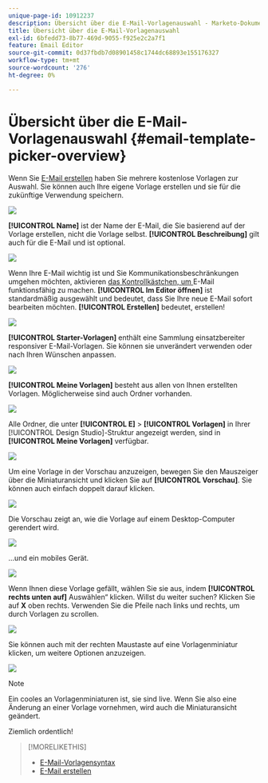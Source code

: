 ```yaml
---
unique-page-id: 10912237
description: Übersicht über die E-Mail-Vorlagenauswahl - Marketo-Dokumente - Produktdokumentation
title: Übersicht über die E-Mail-Vorlagenauswahl
exl-id: 6bfedd73-8b77-469d-9055-f925e2c2a7f1
feature: Email Editor
source-git-commit: 0d37fbdb7d08901458c1744dc68893e155176327
workflow-type: tm+mt
source-wordcount: '276'
ht-degree: 0%

---
```


# Übersicht über die E-Mail-Vorlagenauswahl {#email-template-picker-overview}

Wenn Sie [E-Mail erstellen](/help/marketo/product-docs/email-marketing/general/creating-an-email/create-an-email.md) haben Sie mehrere kostenlose Vorlagen zur Auswahl. Sie können auch Ihre eigene Vorlage erstellen und sie für die zukünftige Verwendung speichern.

![](assets/email-template-picker-overview-1.png)

**[!UICONTROL Name]** ist der Name der E-Mail, die Sie basierend auf der Vorlage erstellen, nicht die Vorlage selbst. **[!UICONTROL Beschreibung]** gilt auch für die E-Mail und ist optional.

![](assets/two-2.png)

Wenn Ihre E-Mail wichtig ist und Sie Kommunikationsbeschränkungen umgehen möchten, aktivieren [ das Kontrollkästchen, um ](/help/marketo/product-docs/email-marketing/general/functions-in-the-editor/make-an-email-operational.md) E-Mail funktionsfähig zu machen. **[!UICONTROL Im Editor öffnen]** ist standardmäßig ausgewählt und bedeutet, dass Sie Ihre neue E-Mail sofort bearbeiten möchten. **[!UICONTROL Erstellen]** bedeutet, erstellen!

![](assets/three-2.png)

**[!UICONTROL Starter-Vorlagen]** enthält eine Sammlung einsatzbereiter responsiver E-Mail-Vorlagen. Sie können sie unverändert verwenden oder nach Ihren Wünschen anpassen.

![](assets/email-template-picker-overview-4.png)

**[!UICONTROL Meine Vorlagen]** besteht aus allen von Ihnen erstellten Vorlagen. Möglicherweise sind auch Ordner vorhanden.

![](assets/five-2.png)

Alle Ordner, die unter **[!UICONTROL E]** > **[!UICONTROL Vorlagen]** in Ihrer [!UICONTROL Design Studio]-Struktur angezeigt werden, sind in **[!UICONTROL Meine Vorlagen]** verfügbar.

![](assets/six-1.png)

Um eine Vorlage in der Vorschau anzuzeigen, bewegen Sie den Mauszeiger über die Miniaturansicht und klicken Sie auf **[!UICONTROL Vorschau]**. Sie können auch einfach doppelt darauf klicken.

![](assets/seven-1.png)

Die Vorschau zeigt an, wie die Vorlage auf einem Desktop-Computer gerendert wird.

![](assets/eight-1.png)

…und ein mobiles Gerät.

![](assets/nine-1.png)

Wenn Ihnen diese Vorlage gefällt, wählen Sie sie aus, indem **[!UICONTROL rechts unten auf]** Auswählen“ klicken. Willst du weiter suchen? Klicken Sie auf **X** oben rechts. Verwenden Sie die Pfeile nach links und rechts, um durch Vorlagen zu scrollen.

![](assets/ten-1.png)

Sie können auch mit der rechten Maustaste auf eine Vorlagenminiatur klicken, um weitere Optionen anzuzeigen.

![](assets/eleven-1.png)

>[!NOTE]
>
>Ein cooles an Vorlagenminiaturen ist, sie sind live. Wenn Sie also eine Änderung an einer Vorlage vornehmen, wird auch die Miniaturansicht geändert.

Ziemlich ordentlich!

>[!MORELIKETHIS]
>
>* [E-Mail-Vorlagensyntax](/help/marketo/product-docs/email-marketing/general/email-editor-2/email-template-syntax.md)
>* [E-Mail erstellen](/help/marketo/product-docs/email-marketing/general/creating-an-email/create-an-email.md)
